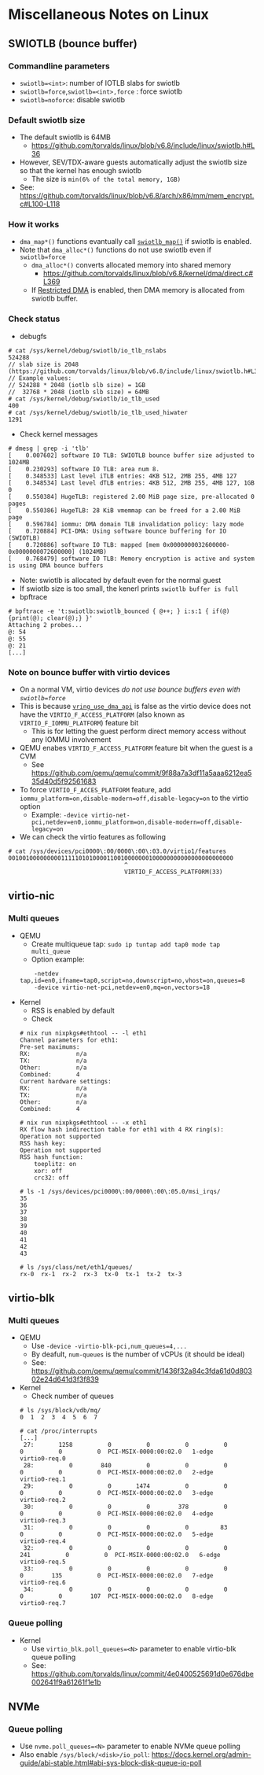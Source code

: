 # Miscellaneous Notes on Linux

## SWIOTLB (bounce buffer)
### Commandline parameters
- `swiotlb=<int>`: number of IOTLB slabs for swiotlb
- `swiotlb=force`,`swiotlb=<int>,force` : force swiotlb
- `swiotlb=noforce`: disable swiotlb

### Default swiotlb size
- The default swiotlb is 64MB
    - https://github.com/torvalds/linux/blob/v6.8/include/linux/swiotlb.h#L36
- However, SEV/TDX-aware guests automatically adjust the swiotlb size so that
  the kernel has enough swiotlb
    - The size is `min(6% of the total memory, 1GB)`
- See: https://github.com/torvalds/linux/blob/v6.8/arch/x86/mm/mem_encrypt.c#L100-L118

### How it works
- `dma_map*()` functions evantually call [`swiotlb_map()`](https://github.com/torvalds/linux/blob/v6.8/kernel/dma/swiotlb.c#L1472) if swiotlb is enabled.
- Note that `dma_alloc*()` functions do not use swiotlb even if `swiotlb=force`
    - `dma_alloc*()` converts allocated memory into shared memory
        - https://github.com/torvalds/linux/blob/v6.8/kernel/dma/direct.c#L369
    - If [Restricted DMA](https://lwn.net/Articles/841916/) is enabled, then DMA memory is allocated from swiotlb buffer.

### Check status
- debugfs
```
# cat /sys/kernel/debug/swiotlb/io_tlb_nslabs
524288
// slab size is 2048 (https://github.com/torvalds/linux/blob/v6.8/include/linux/swiotlb.h#L32)
// Example values:
// 524288 * 2048 (iotlb slb size) = 1GB
//  32768 * 2048 (iotlb slb size) = 64MB
# cat /sys/kernel/debug/swiotlb/io_tlb_used
400
# cat /sys/kernel/debug/swiotlb/io_tlb_used_hiwater
1291
```
- Check kernel messages
```
# dmesg | grep -i 'tlb'
[    0.007602] software IO TLB: SWIOTLB bounce buffer size adjusted to 1024MB
[    0.230293] software IO TLB: area num 8.
[    0.348533] Last level iTLB entries: 4KB 512, 2MB 255, 4MB 127
[    0.348534] Last level dTLB entries: 4KB 512, 2MB 255, 4MB 127, 1GB 0
[    0.550384] HugeTLB: registered 2.00 MiB page size, pre-allocated 0 pages
[    0.550386] HugeTLB: 28 KiB vmemmap can be freed for a 2.00 MiB page
[    0.596784] iommu: DMA domain TLB invalidation policy: lazy mode
[    0.720884] PCI-DMA: Using software bounce buffering for IO (SWIOTLB)
[    0.720886] software IO TLB: mapped [mem 0x0000000032600000-0x0000000072600000] (1024MB)
[    0.768479] software IO TLB: Memory encryption is active and system is using DMA bounce buffers
```
- Note: swiotlb is allocated by default even for the normal guest
- If swiotlb size is too small, the kenerl prints `swiotlb buffer is full`
- bpftrace
```
# bpftrace -e 't:swiotlb:swiotlb_bounced { @++; } i:s:1 { if(@){print(@); clear(@);} }'
Attaching 2 probes...
@: 54
@: 55
@: 21
[...]
```

### Note on bounce buffer with virtio devices
- On a normal VM, virtio devices *do not use bounce buffers even with `swiotlb=force`*
- This is because [`vring_use_dma_api`](https://github.com/torvalds/linux/blob/v6.8/drivers/virtio/virtio_ring.c#L279) is false as the virtio device does not have the `VIRTIO_F_ACCESS_PLATFORM` (also known as `VIRTIO_F_IOMMU_PLATFORM`) feature bit
    - This is for letting the guest perform direct memory access without any IOMMU involvement
- QEMU enabes `VIRTIO_F_ACCESS_PLATFORM` feature bit when the guest is a CVM
    - See https://github.com/qemu/qemu/commit/9f88a7a3df11a5aaa6212ea535d40d5f92561683
- To force `VIRTIO_F_ACCES_PLATFORM` feature, add `iommu_platform=on,disable-modern=off,disable-legacy=on` to the virtio option
    - Example: `-device virtio-net-pci,netdev=en0,iommu_platform=on,disable-modern=off,disable-legacy=on`
- We can check the virtio features as following
```
# cat /sys/devices/pci0000\:00/0000\:00\:03.0/virtio1/features
0010010000000001111101010000110010000000100000000000000000000000
                                 ^
                                 VIRTIO_F_ACCESS_PLATFORM(33)
```

## virtio-nic
### Multi queues
- QEMU
    - Create multiqueue tap: `sudo ip tuntap add tap0 mode tap multi_queue`
    - Option example:
    ```
        -netdev tap,id=en0,ifname=tap0,script=no,downscript=no,vhost=on,queues=8
        -device virtio-net-pci,netdev=en0,mq=on,vectors=18
    ```
- Kernel
    - RSS is enabled by default
    - Check
    ```
    # nix run nixpkgs#ethtool -- -l eth1
    Channel parameters for eth1:
    Pre-set maximums:
    RX:             n/a
    TX:             n/a
    Other:          n/a
    Combined:       4
    Current hardware settings:
    RX:             n/a
    TX:             n/a
    Other:          n/a
    Combined:       4

    # nix run nixpkgs#ethtool -- -x eth1
    RX flow hash indirection table for eth1 with 4 RX ring(s):
    Operation not supported
    RSS hash key:
    Operation not supported
    RSS hash function:
        toeplitz: on
        xor: off
        crc32: off

    # ls -1 /sys/devices/pci0000\:00/0000\:00\:05.0/msi_irqs/
    35
    36
    37
    38
    39
    40
    41
    42
    43

    # ls /sys/class/net/eth1/queues/
    rx-0  rx-1  rx-2  rx-3  tx-0  tx-1  tx-2  tx-3
    ```

## virtio-blk
### Multi queues
- QEMU
    - Use `-device -virtio-blk-pci,num_queues=4,...`
    - By deafult, `num-queues` is the number of vCPUs (it should be ideal)
    - See: https://github.com/qemu/qemu/commit/1436f32a84c3fda61d0d80302e24d641d3f3f839
- Kernel
    - Check number of queues
    ```
    # ls /sys/block/vdb/mq/
    0  1  2  3  4  5  6  7

    # cat /proc/interrupts
    [...]
     27:       1258          0          0          0          0          0          0          0  PCI-MSIX-0000:00:02.0   1-edge      virtio0-req.0
     28:          0        840          0          0          0          0          0          0  PCI-MSIX-0000:00:02.0   2-edge      virtio0-req.1
     29:          0          0       1474          0          0          0          0          0  PCI-MSIX-0000:00:02.0   3-edge      virtio0-req.2
     30:          0          0          0        378          0          0          0          0  PCI-MSIX-0000:00:02.0   4-edge      virtio0-req.3
     31:          0          0          0          0         83          0          0          0  PCI-MSIX-0000:00:02.0   5-edge      virtio0-req.4
     32:          0          0          0          0          0        241          0          0  PCI-MSIX-0000:00:02.0   6-edge      virtio0-req.5
     33:          0          0          0          0          0          0        135          0  PCI-MSIX-0000:00:02.0   7-edge      virtio0-req.6
     34:          0          0          0          0          0          0          0        107  PCI-MSIX-0000:00:02.0   8-edge      virtio0-req.7
    ```
### Queue polling
- Kernel
    - Use `virtio_blk.poll_queues=<N>` parameter to enable virtio-blk queue polling
    - See: https://github.com/torvalds/linux/commit/4e0400525691d0e676dbe002641f9a61261f1e1b

## NVMe
### Queue polling
- Use `nvme.poll_queues=<N>` parameter to enable NVMe queue polling
- Also enable `/sys/block/<disk>/io_poll`: https://docs.kernel.org/admin-guide/abi-stable.html#abi-sys-block-disk-queue-io-poll

